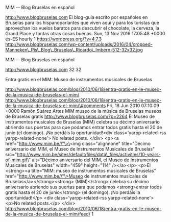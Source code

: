 MIM -- Blog Bruselas en español

http://www.blogbruselas.com El blog-guía escrito por españoles en
Bruselas para los hispanoparlantes que viven aquí y para los turistas
que aprovechan los vuelos baratos para descubrir el chocolate, la
cerveza, la Grand Place y tantas otras cosas buenas. Sun, 13 Nov 2016
17:05:48 +0000 es-ES hourly 1 https://wordpress.org/?v=4.7.3
http://www.blogbruselas.com/wp-content/uploads/2016/04/cropped-Manneken\_Pis\_Blog\_Bruselas\_Ricardo\_Imbern-512-32x32.jpg

MIM -- Blog Bruselas en español

http://www.blogbruselas.com 32 32

Entra gratis en el MIM: Museo de instrumentos musicales de Bruselas

http://www.blogbruselas.com/blog/2010/06/18/entra-gratis-en-le-museo-de-la-musica-de-bruselas-el-mim/
http://www.blogbruselas.com/blog/2010/06/18/entra-gratis-en-le-museo-de-la-musica-de-bruselas-el-mim/\#comments
Fri, 18 Jun 2010 07:10:09 +0000 Ramón Suárez Artes MIM museo de la
música de Bruselas museos de Bruselas gratis
http://www.blogbruselas.com/?p=2264 El Museo de instrumentos musicales
de Bruselas (MIM) celebra su décimo aniversario abriendo sus puertas
para que podamos entrar todos gratis hasta el 20 de junio (el domingo).
¡No perdáis la oportunidad!\<div class=\'yarpp-related-rss
yarpp-related-none\'\> No related posts. \</div\> \<p\>\<a
href=\"http://www.mim.be/\"\>\<img class=\"alignnone\" title=\"Décimo
aniversario del MIM, el Museo de Instrumentos Musicales de Bruselas\"
src=\"http://www.mim.be/sites/default/files/data\_files/activities/10-years-of-mim.gif\"
alt=\"Décimo aniversario del MIM, el Museo de Instrumentos Musicales de
Bruselas\" width=\"459\" height=\"114\" /\>\</a\>\</p\> \<p\>El
\<strong\>\<a title=\"MIM: museo de instrumentos musicales de Bruselas\"
href=\"http://www.mim.be/\"\>Museo de instrumentos musicales de
Bruselas\</a\>\</strong\>\<strong\> (MIM)\</strong\> celebra su décimo
aniversario abriendo sus puertas para que podamos \<strong\>entrar todos
gratis hasta el 20 de junio\</strong\> (el domingo). ¡No perdáis la
oportunidad!\</p\> \<div class=\'yarpp-related-rss
yarpp-related-none\'\> \<p\>No related posts.\</p\> \</div\>
http://www.blogbruselas.com/blog/2010/06/18/entra-gratis-en-le-museo-de-la-musica-de-bruselas-el-mim/feed/
1
